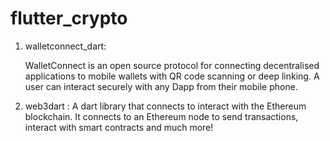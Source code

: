# flutter_crypto

1. walletconnect_dart:

   WalletConnect is an open source protocol for connecting decentralised applications to mobile
   wallets with QR code scanning or deep linking. A user can interact securely with any Dapp from
   their mobile phone.

2. web3dart :
   A dart library that connects to interact with the Ethereum blockchain. It connects to an Ethereum
   node to send transactions, interact with smart contracts and much more!
